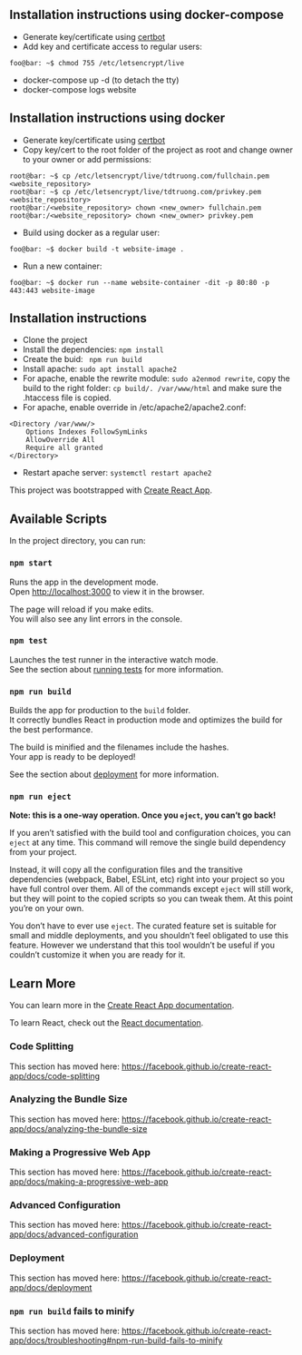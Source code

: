 ## Installation instructions using docker-compose
- Generate key/certificate using [certbot](https://certbot.eff.org/instructions?ws=apache&os=debianbuster)
- Add key and certificate access to regular users:

```console
foo@bar: ~$ chmod 755 /etc/letsencrypt/live
```
- docker-compose up -d (to detach the tty)
- docker-compose logs website

## Installation instructions using docker
- Generate key/certificate using [certbot](https://certbot.eff.org/instructions?ws=apache&os=debianbuster)
- Copy key/cert to the root folder of the project as root and change owner to your owner or add permissions:
```console
root@bar: ~$ cp /etc/letsencrypt/live/tdtruong.com/fullchain.pem <website_repository>
root@bar: ~$ cp /etc/letsencrypt/live/tdtruong.com/privkey.pem <website_repository>
root@bar:/<website_repository> chown <new_owner> fullchain.pem
root@bar:/<website_repository> chown <new_owner> privkey.pem
```
- Build using docker as a regular user:
```console
foo@bar: ~$ docker build -t website-image .
```
- Run a new container:
```
foo@bar: ~$ docker run --name website-container -dit -p 80:80 -p 443:443 website-image
```

## Installation instructions
- Clone the project
- Install the dependencies: ```npm install```
- Create the buid: ``` npm run build```
- Install apache: ```sudo apt install apache2```
- For apache, enable the rewrite module: ```sudo a2enmod rewrite```, copy the build to the right folder: ```cp build/. /var/www/html``` and make sure the .htaccess file is copied.
- For apache, enable override in /etc/apache2/apache2.conf: 
```
<Directory /var/www/>
    Options Indexes FollowSymLinks
    AllowOverride All
    Require all granted
</Directory>
```
- Restart apache server: ```systemctl restart apache2```

This project was bootstrapped with [Create React App](https://github.com/facebook/create-react-app).

## Available Scripts

In the project directory, you can run:

### `npm start`

Runs the app in the development mode.<br />
Open [http://localhost:3000](http://localhost:3000) to view it in the browser.

The page will reload if you make edits.<br />
You will also see any lint errors in the console.

### `npm test`

Launches the test runner in the interactive watch mode.<br />
See the section about [running tests](https://facebook.github.io/create-react-app/docs/running-tests) for more information.

### `npm run build`

Builds the app for production to the `build` folder.<br />
It correctly bundles React in production mode and optimizes the build for the best performance.

The build is minified and the filenames include the hashes.<br />
Your app is ready to be deployed!

See the section about [deployment](https://facebook.github.io/create-react-app/docs/deployment) for more information.

### `npm run eject`

**Note: this is a one-way operation. Once you `eject`, you can’t go back!**

If you aren’t satisfied with the build tool and configuration choices, you can `eject` at any time. This command will remove the single build dependency from your project.

Instead, it will copy all the configuration files and the transitive dependencies (webpack, Babel, ESLint, etc) right into your project so you have full control over them. All of the commands except `eject` will still work, but they will point to the copied scripts so you can tweak them. At this point you’re on your own.

You don’t have to ever use `eject`. The curated feature set is suitable for small and middle deployments, and you shouldn’t feel obligated to use this feature. However we understand that this tool wouldn’t be useful if you couldn’t customize it when you are ready for it.

## Learn More

You can learn more in the [Create React App documentation](https://facebook.github.io/create-react-app/docs/getting-started).

To learn React, check out the [React documentation](https://reactjs.org/).

### Code Splitting

This section has moved here: https://facebook.github.io/create-react-app/docs/code-splitting

### Analyzing the Bundle Size

This section has moved here: https://facebook.github.io/create-react-app/docs/analyzing-the-bundle-size

### Making a Progressive Web App

This section has moved here: https://facebook.github.io/create-react-app/docs/making-a-progressive-web-app

### Advanced Configuration

This section has moved here: https://facebook.github.io/create-react-app/docs/advanced-configuration

### Deployment

This section has moved here: https://facebook.github.io/create-react-app/docs/deployment

### `npm run build` fails to minify

This section has moved here: https://facebook.github.io/create-react-app/docs/troubleshooting#npm-run-build-fails-to-minify
